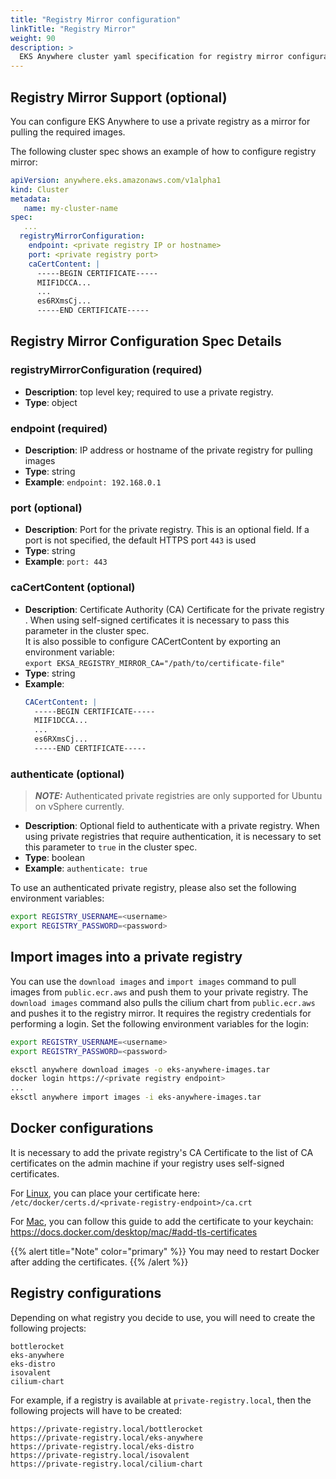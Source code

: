 ```yaml
---
title: "Registry Mirror configuration"
linkTitle: "Registry Mirror"
weight: 90
description: >
  EKS Anywhere cluster yaml specification for registry mirror configuration
---
```


## Registry Mirror Support (optional)
You can configure EKS Anywhere to use a private registry as a mirror for pulling the required images.

The following cluster spec shows an example of how to configure registry mirror:
```yaml
apiVersion: anywhere.eks.amazonaws.com/v1alpha1
kind: Cluster
metadata:
   name: my-cluster-name
spec:
   ...
  registryMirrorConfiguration:
    endpoint: <private registry IP or hostname>
    port: <private registry port>
    caCertContent: |
      -----BEGIN CERTIFICATE-----
      MIIF1DCCA...
      ...
      es6RXmsCj...
      -----END CERTIFICATE-----  
```
## Registry Mirror Configuration Spec Details
### __registryMirrorConfiguration__ (required)
* __Description__: top level key; required to use a private registry.
* __Type__: object

### __endpoint__ (required)
* __Description__: IP address or hostname of the private registry for pulling images
* __Type__: string
* __Example__: ```endpoint: 192.168.0.1```
### __port__ (optional)
* __Description__: Port for the private registry. This is an optional field. If a port
  is not specified, the default HTTPS port `443` is used
* __Type__: string
* __Example__: ```port: 443```
### __caCertContent__ (optional)
* __Description__: Certificate Authority (CA) Certificate for the private registry . When using 
  self-signed certificates it is necessary to pass this parameter in the cluster spec.<br/>
  It is also possible to configure CACertContent by exporting an environment variable:<br/>
  `export EKSA_REGISTRY_MIRROR_CA="/path/to/certificate-file"`
* __Type__: string
* __Example__: <br/>
  ```yaml
  CACertContent: |
    -----BEGIN CERTIFICATE-----
    MIIF1DCCA...
    ...
    es6RXmsCj...
    -----END CERTIFICATE-----
  ```
### __authenticate__ (optional)
>**_NOTE:_** Authenticated private registries are only supported for Ubuntu on vSphere currently. 

* __Description__: Optional field to authenticate with a private registry. When using private registries that 
  require authentication, it is necessary to set this parameter to ```true``` in the cluster spec.
* __Type__: boolean
* __Example__: ```authenticate: true```

To use an authenticated private registry, please also set the following environment variables:
```bash
export REGISTRY_USERNAME=<username>
export REGISTRY_PASSWORD=<password>
```

## Import images into a private registry
You can use the `download images` and `import images` command to pull images from `public.ecr.aws` and push them to your
private registry.
The `download images` command also pulls the cilium chart from `public.ecr.aws` and pushes it to the registry mirror. It requires the registry credentials for performing a login. Set the following environment variables for the login:
```bash
export REGISTRY_USERNAME=<username>
export REGISTRY_PASSWORD=<password>
```

```bash
eksctl anywhere download images -o eks-anywhere-images.tar
docker login https://<private registry endpoint>
...
eksctl anywhere import images -i eks-anywhere-images.tar
```
## Docker configurations
It is necessary to add the private registry's CA Certificate
to the list of CA certificates on the admin machine if your registry uses self-signed certificates.

For [Linux](https://docs.docker.com/engine/security/certificates/), you can place your certificate here: `/etc/docker/certs.d/<private-registry-endpoint>/ca.crt`

For [Mac](https://docs.docker.com/desktop/mac/#add-tls-certificates), you can follow this guide to add the certificate to your keychain: https://docs.docker.com/desktop/mac/#add-tls-certificates

{{% alert title="Note" color="primary" %}}
  You may need to restart Docker after adding the certificates.
{{% /alert %}}

## Registry configurations
Depending on what registry you decide to use, you will need to create the following projects:

```
bottlerocket
eks-anywhere
eks-distro
isovalent
cilium-chart
```

For example, if a registry is available at `private-registry.local`, then the following 
projects will have to be created:

```
https://private-registry.local/bottlerocket
https://private-registry.local/eks-anywhere
https://private-registry.local/eks-distro
https://private-registry.local/isovalent
https://private-registry.local/cilium-chart
```
